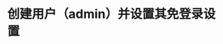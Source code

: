 创建用户（admin）并设置其免登录设置
================================================================================

